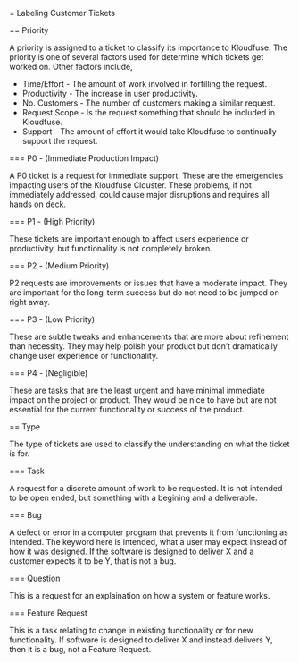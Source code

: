= Labeling Customer Tickets

== Priority

A priority is assigned to a ticket to classify its importance to Kloudfuse.  The priority is one of several factors used for determine 
which tickets get worked on.  Other factors include,

* Time/Effort - The amount of work involved in forfilling the request.
* Productivity - The increase in user productivity.
* No. Customers - The number of customers making a similar request.
* Request Scope - Is the request something that should be included in Kloudfuse.
* Support - The amount of effort it would take Kloudfuse to continually support the request.

=== P0 - (Immediate Production Impact)

A P0 ticket is a request for immediate support.  These are the emergencies impacting users of the Kloudfuse Clouster.  These problems, if not immediately addressed, 
could cause major disruptions and requires all hands on deck.

=== P1 - (High Priority)

These tickets are important enough to affect users experience or productivity, but functionality is not completely broken.

=== P2 - (Medium Priority)

P2 requests are improvements or issues that have a moderate impact. They are important for the long-term success but do not need to be jumped on right away. 

=== P3 - (Low Priority)

These are subtle tweaks and enhancements that are more about refinement than necessity. They may help polish your product but don’t dramatically change 
user experience or functionality. 

=== P4 - (Negligible)

These are tasks that are the least urgent and have minimal immediate impact on the project or product. They would be nice to have but are not essential for 
the current functionality or success of the product.

== Type

The type of tickets are used to classify the understanding on what the ticket is for.

=== Task

A request for a discrete amount of work to be requested.  It is not intended to be open ended, but something with a begining and a deliverable.

=== Bug

A defect or error in a computer program that prevents it from functioning as intended.  The keyword here is intended, what a user may expect instead of 
how it was designed.  If the software is designed to deliver X and a customer expects it to be Y, that is not a bug.

=== Question

This is a request for an explaination on how a system or feature works.

=== Feature Request

This is a task relating to change in existing functionality or for new functionality.  If software is designed to deliver X and instead delivers Y, then
it is a bug, not a Feature Request.



